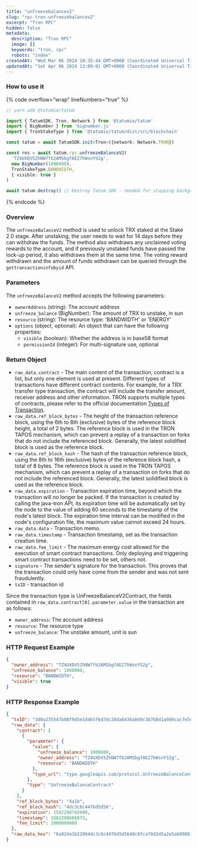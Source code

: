 ```yaml
---
title: "unfreezebalancev2"
slug: "rpc-tron-unfreezebalancev2"
excerpt: "Tron RPC"
hidden: false
metadata: 
  description: "Tron RPC"
  image: []
  keywords: "tron, rpc"
  robots: "index"
createdAt: "Wed Mar 06 2024 10:35:44 GMT+0000 (Coordinated Universal Time)"
updatedAt: "Sat Apr 06 2024 13:09:01 GMT+0000 (Coordinated Universal Time)"
---
```




### How to use it

{% code overflow="wrap" lineNumbers="true" %}

```typescript
// yarn add @tatumio/tatum

import { TatumSDK, Tron, Network } from '@tatumio/tatum'
import { BigNumber } from 'bignumber.js'
import { TronStakeType } from '@tatumio/tatum/dist/src/blockchain'

const tatum = await TatumSDK.init<Tron>({network: Network.TRON})

const res = await tatum.rpc.unfreezeBalanceV2(
  'TZ4UXDV5ZhNW7fb2AMSbgfAEZ7hWsnYS2g',
  new BigNumber(1000000),
  TronStakeType.BANDWIDTH,
  { visible: true }
)

await tatum.destroy() // Destroy Tatum SDK - needed for stopping background jobs
```

{% endcode %}

### Overview

The `unfreezeBalanceV2` method is used to unlock TRX staked at the Stake 2.0 stage. After unstaking, the user needs to wait for 14 days before they can withdraw the funds. The method also withdraws any unclaimed voting rewards to the account, and if previously unstaked funds have passed the lock-up period, it also withdraws them at the same time. The voting reward withdrawn and the amount of funds withdrawn can be queried through the `gettransactioninfobyid` API.

### Parameters

The `unfreezeBalanceV2` method accepts the following parameters:

- `ownerAddress` (string): The account address
- `unfreeze_balance` (BigNumber): The amount of TRX to unstake, in sun
- `resource` (string): The resource type: 'BANDWIDTH' or 'ENERGY'
- `options` (object, optional): An object that can have the following properties:
  - `visible` (boolean): Whether the address is in base58 format
  - `permissionId` (integer): For multi-signature use, optional

### Return Object

- `raw_data.contract` - The main content of the transaction, contract is a list, but only one element is used at present. Different types of transactions have different contract contents. For example, for a TRX transfer type transaction, the contract will include the transfer amount, receiver address and other information. TRON supports multiple types of contracts, please refer to the official documentation [Types of Transaction](https://developers.tron.network/docs/tron-protocol-transaction#types-of-transaction).
- `raw_data.ref_block_bytes` - The height of the transaction reference block, using the 6th to 8th (exclusive) bytes of the reference block height, a total of 2 bytes. The reference block is used in the TRON TAPOS mechanism, which can prevent a replay of a transaction on forks that do not include the referenced block. Generally, the latest solidified block is used as the reference block.
- `raw_data.ref_block_hash` - The hash of the transaction reference block, using the 8th to 16th (exclusive) bytes of the reference block hash, a total of 8 bytes. The reference block is used in the TRON TAPOS mechanism, which can prevent a replay of a transaction on forks that do not include the referenced block. Generally, the latest solidified block is used as the reference block.
- `raw_data.expiration` - Transaction expiration time, beyond which the transaction will no longer be packed. If the transaction is created by calling the java-tron API, its expiration time will be automatically set by the node to the value of adding 60 seconds to the timestamp of the node's latest block. The expiration time interval can be modified in the node's configuration file, the maximum value cannot exceed 24 hours.
- `raw_data.data` - Transaction memo.
- `raw_data.timestamp` - Transaction timestamp, set as the transaction creation time.
- `raw_data.fee_limit` - The maximum energy cost allowed for the execution of smart contract transactions. Only deploying and triggering smart contract transactions need to be set, others not.
- `signature` - The sender's signature for the transaction. This proves that the transaction could only have come from the sender and was not sent fraudulently.
- `txID` - transaction id

Since the transaction type is UnFreezeBalanceV2Contract, the fields contained in `raw_data.contract[0].parameter.value` in the transaction are as follows:

- `owner_address`: The account address
- `resource`: The resource type
- `unfreeze_balance`: The unstake amount, unit is sun

### HTTP Request Example

```json
{
  "owner_address": "TZ4UXDV5ZhNW7fb2AMSbgfAEZ7hWsnYS2g",
  "unfreeze_balance": 1000000,
  "resource": "BANDWIDTH",
  "visible": true
}
```

### HTTP Response Example

```json
{
  "txID": "3d0a235547b08f9d5e1d465f6d7dc28da6436a8d9c3b768d1a989cac7e5c94cf",
  "raw_data": {
    "contract": [
      {
        "parameter": {
          "value": {
            "unfreeze_balance": 1000000,
            "owner_address": "TZ4UXDV5ZhNW7fb2AMSbgfAEZ7hWsnYS2g",
            "resource": "BANDWIDTH"
          },
          "type_url": "type.googleapis.com/protocol.UnfreezeBalanceContract"
        },
        "type": "UnfreezeBalanceContract"
      }
    ],
    "ref_block_bytes": "4a1b",
    "ref_block_hash": "4dc3c8c4476d5d56",
    "expiration": 1582208742000,
    "timestamp": 1582208686873,
    "fee_limit": 1000000000
  },
  "raw_data_hex": "0a024a1b22084dc3c8c4476d5d5640c8fcaf8d2d5a2e5a680801126a0a3074..."
}
```
